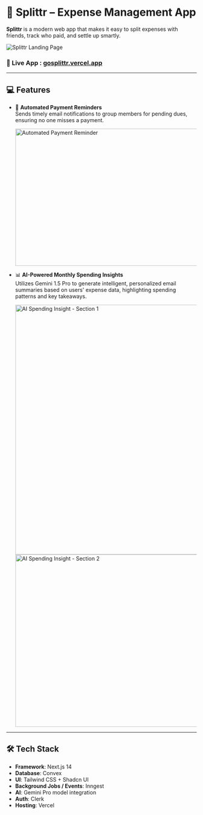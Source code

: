 # 💸 Splittr – Expense Management App

**Splittr** is a modern web app that makes it easy to split expenses with friends, track who paid, and settle up smartly.

![Splittr Landing Page](https://github.com/user-attachments/assets/71ac804c-3178-452a-b04f-3c2d5068e6eb)



### 🔗 Live App : [gosplittr.vercel.app](https://gosplittr.vercel.app)


---

## 💻 Features  

- 🔄 **Automated Payment Reminders**  
  Sends timely email notifications to group members for pending dues, ensuring no one misses a payment.

  <img width="594" height="363" alt="Automated Payment Reminder" src="https://github.com/user-attachments/assets/15ffef72-5b04-4c8a-aea1-872f079789c0" />

- 📊 **AI-Powered Monthly Spending Insights**  
  Utilizes Gemini 1.5 Pro to generate intelligent, personalized email summaries based on users' expense data, highlighting spending patterns and key takeaways.

  <img width="1442" height="661" alt="AI Spending Insight - Section 1" src="https://github.com/user-attachments/assets/b099637e-13e2-48a3-ba03-2ad5f24feb8e" />  
  <img width="1549" height="456" alt="AI Spending Insight - Section 2" src="https://github.com/user-attachments/assets/66818257-08c6-4372-9c50-452635128d1a" />

---

## 🛠️ Tech Stack

- **Framework**: Next.js 14  
- **Database**: Convex  
- **UI**: Tailwind CSS + Shadcn UI  
- **Background Jobs / Events**: Inngest
- **AI**: Gemini Pro model integration
- **Auth**: Clerk  
- **Hosting**: Vercel
